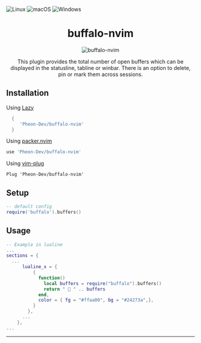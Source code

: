 ![Linux](https://img.shields.io/badge/Linux-%23.svg?logo=linux&color=FCC624&logoColor=black)
![macOS](https://img.shields.io/badge/macOS-%23.svg?logo=apple&color=000000&logoColor=white)
![Windows](https://img.shields.io/badge/Windows-%23.svg?logo=windows&color=0078D6&logoColor=white)

<h1 align="center">
 buffalo-nvim
</h1>

<p align="center">
<img src="https://i.pinimg.com/1200x/2e/fd/69/2efd690509b14071d613bf54195ce30c.jpg" alt="buffalo-nvim" />
</p>

<p align="center">
This plugin provides the total number of open buffers which can be displayed
in the statusline, tabline or winbar.
There is an option to delete, pin or mark them across sessions.
</p>

## Installation

Using [Lazy](https://github.com/folke/lazy.nvim)

```lua
  {
     'Pheon-Dev/buffalo-nvim'
  }
```

Using [packer.nvim](https://github.com/wbthomason/packer.nvim)

```lua
use 'Pheon-Dev/buffalo-nvim'
```

Using [vim-plug](https://github.com/junegunn/vim-plug)

```vim
Plug 'Pheon-Dev/buffalo-nvim'
```

## Setup

```lua
-- default config
require('buffalo').buffers()
```

## Usage

```lua
-- Example in lualine
...
sections = {
  ...
      lualine_x = {
          {
            function()
              local buffers = require("buffalo").buffers()
              return "  " .. buffers
            end,
            color = { fg = "#ffaa00", bg = "#24273a",},
          }
        },
      ...
    },
...
```

---
